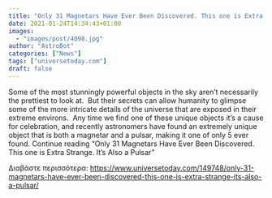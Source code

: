 ```yaml
---
title: "Only 31 Magnetars Have Ever Been Discovered. This one is Extra Strange. It’s Also a Pulsar"
date: 2021-01-24T14:34:43+01:00
images:
  - "images/post/4098.jpg"
author: "AstroBot"
categories: ["News"]
tags: ["universetoday.com"]
draft: false
---
```


Some of the most stunningly powerful objects in the sky aren’t necessarily the prettiest to look at.  But their secrets can allow humanity to glimpse some of the more intricate details of the universe that are exposed in their extreme environs.  Any time we find one of these unique objects it’s a cause for celebration, and recently astronomers have found an extremely unique object that is both a magnetar and a pulsar, making it one of only 5 ever found. Continue reading “Only 31 Magnetars Have Ever Been Discovered. This one is Extra Strange. It’s Also a Pulsar” 

Διαβάστε περισσότερα: https://www.universetoday.com/149748/only-31-magnetars-have-ever-been-discovered-this-one-is-extra-strange-its-also-a-pulsar/
